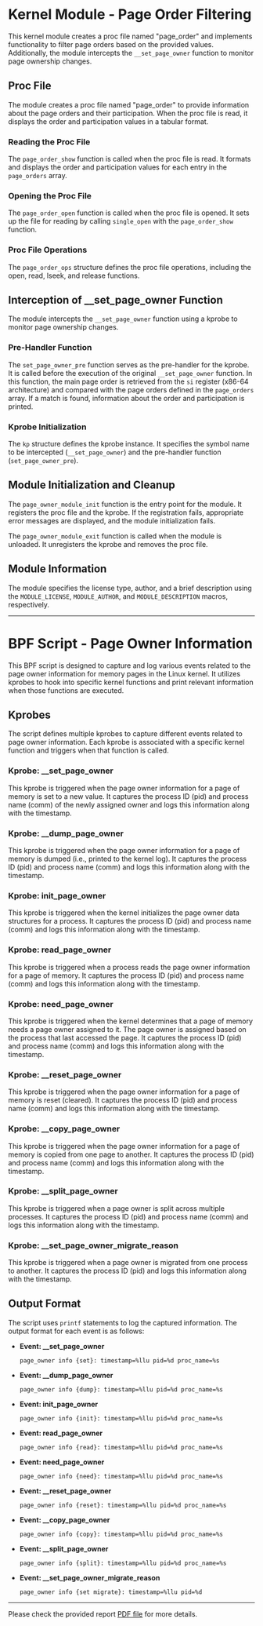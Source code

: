 # Kernel Module - Page Order Filtering

This kernel module creates a proc file named "page_order" and implements functionality to filter page orders based on the provided values. Additionally, the module intercepts the `__set_page_owner` function to monitor page ownership changes.

## Proc File

The module creates a proc file named "page_order" to provide information about the page orders and their participation. When the proc file is read, it displays the order and participation values in a tabular format.

### Reading the Proc File

The `page_order_show` function is called when the proc file is read. It formats and displays the order and participation values for each entry in the `page_orders` array.

### Opening the Proc File

The `page_order_open` function is called when the proc file is opened. It sets up the file for reading by calling `single_open` with the `page_order_show` function.

### Proc File Operations

The `page_order_ops` structure defines the proc file operations, including the open, read, lseek, and release functions.

## Interception of __set_page_owner Function

The module intercepts the `__set_page_owner` function using a kprobe to monitor page ownership changes.

### Pre-Handler Function

The `set_page_owner_pre` function serves as the pre-handler for the kprobe. It is called before the execution of the original `__set_page_owner` function. In this function, the main page order is retrieved from the `si` register (x86-64 architecture) and compared with the page orders defined in the `page_orders` array. If a match is found, information about the order and participation is printed.

### Kprobe Initialization

The `kp` structure defines the kprobe instance. It specifies the symbol name to be intercepted (`__set_page_owner`) and the pre-handler function (`set_page_owner_pre`).

## Module Initialization and Cleanup

The `page_owner_module_init` function is the entry point for the module. It registers the proc file and the kprobe. If the registration fails, appropriate error messages are displayed, and the module initialization fails.

The `page_owner_module_exit` function is called when the module is unloaded. It unregisters the kprobe and removes the proc file.

## Module Information

The module specifies the license type, author, and a brief description using the `MODULE_LICENSE`, `MODULE_AUTHOR`, and `MODULE_DESCRIPTION` macros, respectively.


---


# BPF Script - Page Owner Information

This BPF script is designed to capture and log various events related to the page owner information for memory pages in the Linux kernel. It utilizes kprobes to hook into specific kernel functions and print relevant information when those functions are executed.

## Kprobes

The script defines multiple kprobes to capture different events related to page owner information. Each kprobe is associated with a specific kernel function and triggers when that function is called.

### Kprobe: __set_page_owner

This kprobe is triggered when the page owner information for a page of memory is set to a new value. It captures the process ID (pid) and process name (comm) of the newly assigned owner and logs this information along with the timestamp.

### Kprobe: __dump_page_owner

This kprobe is triggered when the page owner information for a page of memory is dumped (i.e., printed to the kernel log). It captures the process ID (pid) and process name (comm) and logs this information along with the timestamp.

### Kprobe: init_page_owner

This kprobe is triggered when the kernel initializes the page owner data structures for a process. It captures the process ID (pid) and process name (comm) and logs this information along with the timestamp.

### Kprobe: read_page_owner

This kprobe is triggered when a process reads the page owner information for a page of memory. It captures the process ID (pid) and process name (comm) and logs this information along with the timestamp.

### Kprobe: need_page_owner

This kprobe is triggered when the kernel determines that a page of memory needs a page owner assigned to it. The page owner is assigned based on the process that last accessed the page. It captures the process ID (pid) and process name (comm) and logs this information along with the timestamp.

### Kprobe: __reset_page_owner

This kprobe is triggered when the page owner information for a page of memory is reset (cleared). It captures the process ID (pid) and process name (comm) and logs this information along with the timestamp.

### Kprobe: __copy_page_owner

This kprobe is triggered when the page owner information for a page of memory is copied from one page to another. It captures the process ID (pid) and process name (comm) and logs this information along with the timestamp.

### Kprobe: __split_page_owner

This kprobe is triggered when a page owner is split across multiple processes. It captures the process ID (pid) and process name (comm) and logs this information along with the timestamp.

### Kprobe: __set_page_owner_migrate_reason

This kprobe is triggered when a page owner is migrated from one process to another. It captures the process ID (pid) and logs this information along with the timestamp.

## Output Format

The script uses `printf` statements to log the captured information. The output format for each event is as follows:

- **Event: __set_page_owner**
  ```
  page_owner info {set}: timestamp=%llu pid=%d proc_name=%s
  ```

- **Event: __dump_page_owner**
  ```
  page_owner info {dump}: timestamp=%llu pid=%d proc_name=%s
  ```

- **Event: init_page_owner**
  ```
  page_owner info {init}: timestamp=%llu pid=%d proc_name=%s
  ```

- **Event: read_page_owner**
  ```
  page_owner info {read}: timestamp=%llu pid=%d proc_name=%s
  ```

- **Event: need_page_owner**
  ```
  page_owner info {need}: timestamp=%llu pid=%d proc_name=%s
  ```

- **Event: __reset_page_owner**
  ```
  page_owner info {reset}: timestamp=%llu pid=%d proc_name=%s
  ```

- **Event: __copy_page_owner**
  ```
  page_owner info {copy}: timestamp=%llu pid=%d proc_name=%s
  ```

- **Event: __split_page_owner**
  ```
  page_owner info {split}: timestamp=%llu pid=%d proc_name=%s
  ```

- **Event: __set_page_owner_migrate_reason**
  ```
  page_owner info {set migrate}: timestamp=%llu pid=%d
  ```


---


Please check the provided report [PDF file](https://github.com/iliyami/page_owner_interception/blob/master/LinuxFinalProjectReport.pdf) for more details.